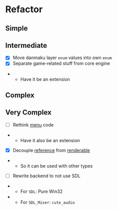 # Refactor

## Simple

## Intermediate

- [x] Move danmaku layer `enum` values into own `enum`
- [x] Separate game-related stuff from core engine
- - Have it be an extension

## Complex

## Very Complex

- [ ] Rethink [menu](../../src/legacy/gamedata/menu.hpp) code
- - Have it also be an extension
- [x] Decouple [reference](../../src/makai/graph/gl/renderer/reference.hpp) from [renderable](../../src/makai/graph/gl/renderer/renderable.hpp)
- - So it can be used with other types
- [ ] Rewrite backend to not use SDL
- - For `SDL`: Pure Win32
- - For `SDL_Mixer`: `cute_audio`